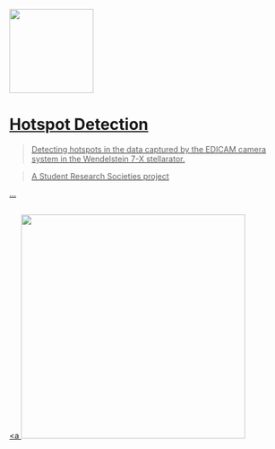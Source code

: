<a href="https://www.energia.mta.hu/hu/content/fuzios-plazmafizika-laboratorium"><img src="https://www.energia.mta.hu/sites/default/files/ek_logo_0_0.png" height="150" />


# Hotspot Detection

> Detecting hotspots in the data captured by the EDICAM camera system in the Wendelstein 7-X stellarator.

> A Student Research Societies project



...
##
<a <img src="https://github.com/szmate00/hotspot_detection/blob/master/Hotspot%20Detection%20ROI/rois.png" height="400" />

